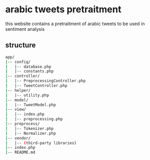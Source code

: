 # arabic tweets pretraitment

this website contains a pretraitment of arabic tweets to be used in sentiment analysis

## structure

```bash
app/
|-- config/
|   |-- database.php
|   |-- constants.php
|-- controller/
|   |-- PreprocessingController.php
|   |-- TweetController.php
|-- helper/
|   |-- utility.php
|-- model/
|   |-- TweetModel.php
|-- view/
|   |-- index.php
|   |-- preprocessing.php
|-- preprocess/
|   |-- Tokenizer.php
|   |-- Normalizer.php
|-- vendor/
|   |-- (third-party libraries)
|-- index.php
|-- README.md
```
